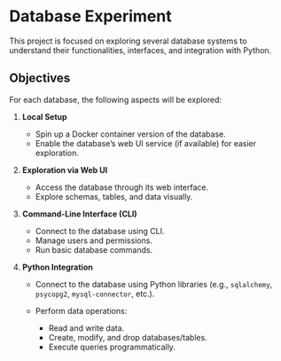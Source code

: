 # Database Experiment

This project is focused on exploring several database systems to understand their functionalities, interfaces, and integration with Python. 

## Objectives

For each database, the following aspects will be explored:

1. **Local Setup**

   * Spin up a Docker container version of the database.
   * Enable the database’s web UI service (if available) for easier exploration.

2. **Exploration via Web UI**

   * Access the database through its web interface.
   * Explore schemas, tables, and data visually.

3. **Command-Line Interface (CLI)**

   * Connect to the database using CLI.
   * Manage users and permissions.
   * Run basic database commands.

4. **Python Integration**

   * Connect to the database using Python libraries (e.g., `sqlalchemy`, `psycopg2`, `mysql-connector`, etc.).
   * Perform data operations:

     * Read and write data.
     * Create, modify, and drop databases/tables.
     * Execute queries programmatically.

